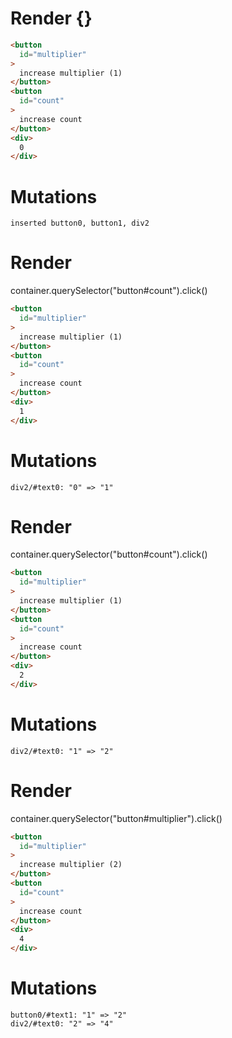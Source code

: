 # Render {}
```html
<button
  id="multiplier"
>
  increase multiplier (1)
</button>
<button
  id="count"
>
  increase count
</button>
<div>
  0
</div>
```

# Mutations
```
inserted button0, button1, div2
```


# Render 
container.querySelector("button#count").click()

```html
<button
  id="multiplier"
>
  increase multiplier (1)
</button>
<button
  id="count"
>
  increase count
</button>
<div>
  1
</div>
```

# Mutations
```
div2/#text0: "0" => "1"
```


# Render 
container.querySelector("button#count").click()

```html
<button
  id="multiplier"
>
  increase multiplier (1)
</button>
<button
  id="count"
>
  increase count
</button>
<div>
  2
</div>
```

# Mutations
```
div2/#text0: "1" => "2"
```


# Render 
container.querySelector("button#multiplier").click()

```html
<button
  id="multiplier"
>
  increase multiplier (2)
</button>
<button
  id="count"
>
  increase count
</button>
<div>
  4
</div>
```

# Mutations
```
button0/#text1: "1" => "2"
div2/#text0: "2" => "4"
```